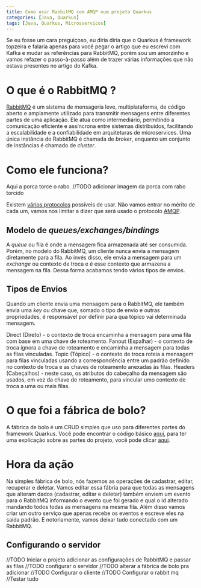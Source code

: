 ```yaml
---
title: Como usar RabbitMQ com AMQP num projeto Quarkus
categories: [Java, Quarkus]
tags: [Java, Quarkus, Microsservicos]
---
```


Se eu fosse um cara preguiçoso, eu diria diria que o Quarkus é framework topzeira e falaria apenas para você pegar o artigo que eu escrevi com Kafka e mudar as referências para RabbitMQ, porém sou um amorzinho e vamos refazer o passo-à-passo além de trazer várias informações que não estava presentes no artigo do Kafka.

# O que é o RabbitMQ ?
[RabbitMQ](https://www.rabbitmq.com/) é um sistema de mensageria leve, multiplataforma, de código aberto e amplamente utilizado para transmitir mensagens entre diferentes partes de uma aplicação. Ele atua como intermediário, permitindo a comunicação eficiente e assíncrona entre sistemas distribuídos, facilitando a escalabilidade e a confiabilidade em arquiteturas de microservices. Uma única instância do RabbitMQ é chamada de *broker*, enquanto um conjunto de instâncias é chamado de *cluster*. 

# Como ele funciona?
Aqui a porca torce o rabo.
//TODO adicionar imagem da porca com rabo torcido

Existem [vários protocolos](https://www.rabbitmq.com/protocols.html) possíveis de usar. Não vamos entrar no mérito de cada um, vamos nos limitar a dizer que será usado o protocolo [AMQP](https://www.amqp.org/).

## Modelo de *queues/exchanges/bindings*
A *queue* ou fila é onde a mensagem fica armazenada até ser consumida. Porém, no modelo do RabbitMQ, um cliente nunca envia a mensagem diretamente para a fila. Ao invés disso, ele envia a mensagem para um *exchange* ou contexto de troca e é esse contexto que armazena a mensagem na fila. Dessa forma acabamos tendo vários tipos de envios. 

## Tipos de Envios
Quando um cliente envia uma mensagem para o RabbitMQ, ele também envia uma *key* ou chave que, somado o tipo de envio e outras propriedades, é responsável por definir para qua tópico vai determinada mensagem. 

Direct (Direto) - o contexto de troca encaminha a mensagem para uma fila com base em uma chave de roteamento.
Fanout (Espalhar) - o contexto de troca ignora a chave de roteamento e encaminha a mensagem para todas as filas vinculadas.
Topic (Tópico) - o contexto de troca roteia a mensagem para filas vinculadas usando a correspondência entre um padrão definido no contexto de troca e as chaves de roteamento anexadas às filas.
Headers (Cabeçalhos) - neste caso, os atributos do cabeçalho da mensagem são usados, em vez da chave de roteamento, para vincular umo contexto de troca a uma ou mais filas.

# O que foi a fábrica de bolo?
A fábrica de bolo é um CRUD simples que uso para diferentes partes do framework Quarkus. Você pode encontrar o código básico [aqui](https://github.com/lucasscharf/blog-posts-code/tree/master/open-api), para ter uma explicação sobre as partes do projeto, você pode clicar [aqui]().

# Hora da ação
Na simples fábrica de bolo, nós fazemos as operações de cadastrar, editar, recuperar e deletar. Vamos editar essa fábria para que todas as mensagens que alteram dados (cadastrar, editar e deletar) também enviem um evento para o RabbitMQ informando o evento que foi gerado e qual o id alterado mandando todos todas as mensagens na mesma fila. Além disso vamos criar um outro serviço que apenas recebe os eventos e escreve eles na saída padrão. E notoriamente, vamos deixar tudo conectado com um RabbitMQ.

## Configurando o servidor
//TODO Iniciar o projeto adicionar as configurações de RabbitMQ e passar as filas
//TODO configurar o servidor
//TODO alterar a fábrica de bolo pra adicionar
//TODO Configurar o cliente
//TODO Configurar o rabbit mq
//Testar tudo 
